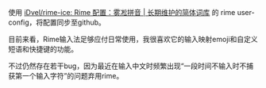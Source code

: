 使用 [iDvel/rime-ice: Rime 配置：雾凇拼音 | 长期维护的简体词库](https://github.com/iDvel/rime-ice) 的 rime user-config，将配置同步至github。



目前来看，Rime输入法足够应付日常使用，我很喜欢它的输入映射emoji和自定义短语和快捷键的功能。

不过仍然存在若干bug，因为最近在输入中文时频繁出现“一段时间不输入时不捕获第一个输入字符”的问题弃用rime。
